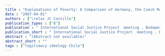 ```yaml
---
title : "Explanations of Poverty: A Comparison of Germany, the Czech Republic and Chile"
date : "2007-04-01"
authors : ["\relax JC Castillo"]
publication_types : ["8"]
publication : " International Social Justice Project  meeting . Budapest, Social Sciences Faculty, Eötvös Loránd University"
publication_short : " International Social Justice Project  meeting . Budapest, Social Sciences Faculty, Eötvös Loránd University"
abstract : "(Abstract not available)"
abstract_short : ""
tags : ["legitimacy ideology Chile"]
---
```

